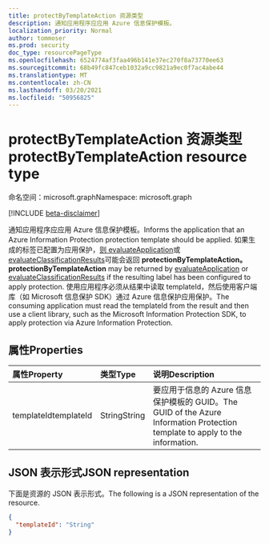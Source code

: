 ```yaml
---
title: protectByTemplateAction 资源类型
description: 通知应用程序应应用 Azure 信息保护模板。
localization_priority: Normal
author: tommoser
ms.prod: security
doc_type: resourcePageType
ms.openlocfilehash: 6524774af3faa496b141e37ec270f8a73770ee63
ms.sourcegitcommit: 68b49fc847ceb1032a9cc9821a9ec0f7ac4abe44
ms.translationtype: MT
ms.contentlocale: zh-CN
ms.lasthandoff: 03/20/2021
ms.locfileid: "50956825"
---
```

# <a name="protectbytemplateaction-resource-type"></a><span data-ttu-id="5d61a-103">protectByTemplateAction 资源类型</span><span class="sxs-lookup"><span data-stu-id="5d61a-103">protectByTemplateAction resource type</span></span>

<span data-ttu-id="5d61a-104">命名空间：microsoft.graph</span><span class="sxs-lookup"><span data-stu-id="5d61a-104">Namespace: microsoft.graph</span></span>

[!INCLUDE [beta-disclaimer](../../includes/beta-disclaimer.md)]

<span data-ttu-id="5d61a-105">通知应用程序应应用 Azure 信息保护模板。</span><span class="sxs-lookup"><span data-stu-id="5d61a-105">Informs the application that an Azure Information Protection protection template should be applied.</span></span> <span data-ttu-id="5d61a-106">如果生成的标签已配置为应用保护，[则 evaluateApplication](../api/informationprotectionlabel-evaluateapplication.md)或 [evaluateClassificationResults](../api/informationprotectionlabel-evaluateclassificationresults.md)可能会返回 **protectionByTemplateAction。**</span><span class="sxs-lookup"><span data-stu-id="5d61a-106">**protectionByTemplateAction** may be returned by [evaluateApplication](../api/informationprotectionlabel-evaluateapplication.md) or [evaluateClassificationResults](../api/informationprotectionlabel-evaluateclassificationresults.md) if the resulting label has been configured to apply protection.</span></span> <span data-ttu-id="5d61a-107">使用应用程序必须从结果中读取 templateId，然后使用客户端库（如 Microsoft 信息保护 SDK）通过 Azure 信息保护应用保护。</span><span class="sxs-lookup"><span data-stu-id="5d61a-107">The consuming application must read the templateId from the result and then use a client library, such as the Microsoft Information Protection SDK, to apply protection via Azure Information Protection.</span></span>

## <a name="properties"></a><span data-ttu-id="5d61a-108">属性</span><span class="sxs-lookup"><span data-stu-id="5d61a-108">Properties</span></span>

| <span data-ttu-id="5d61a-109">属性</span><span class="sxs-lookup"><span data-stu-id="5d61a-109">Property</span></span>   | <span data-ttu-id="5d61a-110">类型</span><span class="sxs-lookup"><span data-stu-id="5d61a-110">Type</span></span>   | <span data-ttu-id="5d61a-111">说明</span><span class="sxs-lookup"><span data-stu-id="5d61a-111">Description</span></span>                                                                        |
| :--------- | :----- | :--------------------------------------------------------------------------------- |
| <span data-ttu-id="5d61a-112">templateId</span><span class="sxs-lookup"><span data-stu-id="5d61a-112">templateId</span></span> | <span data-ttu-id="5d61a-113">String</span><span class="sxs-lookup"><span data-stu-id="5d61a-113">String</span></span> | <span data-ttu-id="5d61a-114">要应用于信息的 Azure 信息保护模板的 GUID。</span><span class="sxs-lookup"><span data-stu-id="5d61a-114">The GUID of the Azure Information Protection template to apply to the information.</span></span> |

## <a name="json-representation"></a><span data-ttu-id="5d61a-115">JSON 表示形式</span><span class="sxs-lookup"><span data-stu-id="5d61a-115">JSON representation</span></span>

<span data-ttu-id="5d61a-116">下面是资源的 JSON 表示形式。</span><span class="sxs-lookup"><span data-stu-id="5d61a-116">The following is a JSON representation of the resource.</span></span>

<!-- {
  "blockType": "resource",
  "optionalProperties": [

  ],
  "@odata.type": "microsoft.graph.protectByTemplateAction",
  "baseType": "microsoft.graph.informationProtectionAction"
}-->

```json
{
  "templateId": "String"
}
```

<!-- uuid: 16cd6b66-4b1a-43a1-adaf-3a886856ed98
2019-02-04 14:57:30 UTC -->
<!-- {
  "type": "#page.annotation",
  "description": "protectByTemplateAction resource",
  "keywords": "",
  "section": "documentation",
  "tocPath": ""
}-->

